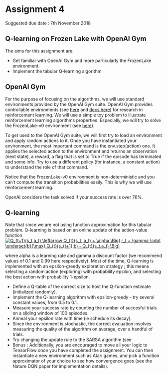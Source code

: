 # Assignment 4

Suggested due date : 7th November 2018

## Q-learning on Frozen Lake with OpenAI Gym

The aims for this assignment are:
* Get familiar with OpenAI Gym and more particularly the FrozenLake environment.
* Implement the tabular Q-learning algorithm

## OpenAI Gym

For the purpose of focusing on the algorithms, we will use standard environments provided by the OpenAI Gym suite. OpenAI Gym provides controllable environments (see <a href="https://gym.openai.com/envs/">here</a> and <a href="https://gym.openai.com/docs/">docs here</a>) for research in reinforcement learning.
We will use a simple toy problem to illustrate reinforcement learning algorithms properties. Especially, we will try to solve the FrozenLake-v0 environment (see <a href="https://gym.openai.com/envs/FrozenLake-v0">here</a>).

To get used to the OpenAI Gym suite, we will first try to load an environment and apply random actions to it. Once you have instantiated your environment, the most important command is the env.step(action) one.
It applies the selected action to the environment and returns an observation (next state), a reward, a flag that is set to True if the episode has terminated and some info.
Try to use a different policy (for instance, a constant action) to understand the role of that command.

Notice that the FrozenLake-v0 environment is non-deterministic and you can’t compute the transition probabilities easily. This is why we will use reinforcement learning.

OpenAI considers the task solved if your success rate is over 76%.

## Q-learning

Note that since we are not using function approximation for this tabular problem.
Q-learning is based on an online update of the action-value function
<a href="https://www.codecogs.com/eqnedit.php?latex=Q_{t&plus;1}(s_t,a_t)&space;\leftarrow&space;Q_{t}(s_t,&space;a_t)&space;&plus;&space;\alpha&space;\Big(&space;r_t&space;&plus;&space;\gamma&space;\cdot&space;\underset{b}{\max}&space;Q_{t}(s_{t&plus;1},b)&space;-&space;Q_{t}(s_t,a_t)&space;\Big)" target="_blank"><img src="https://latex.codecogs.com/gif.latex?Q_{t&plus;1}(s_t,a_t)&space;\leftarrow&space;Q_{t}(s_t,&space;a_t)&space;&plus;&space;\alpha&space;\Big(&space;r_t&space;&plus;&space;\gamma&space;\cdot&space;\underset{b}{\max}&space;Q_{t}(s_{t&plus;1},b)&space;-&space;Q_{t}(s_t,a_t)&space;\Big)" title="Q_{t+1}(s_t,a_t) \leftarrow Q_{t}(s_t, a_t) + \alpha \Big( r_t + \gamma \cdot \underset{b}{\max} Q_{t}(s_{t+1},b) - Q_{t}(s_t,a_t) \Big)" /></a>

where alpha is a learning rate and gamma a discount factor (we recommend values of 0.1 and 0.99 here respectively).
Most of the time, Q-learning is implemented with an epsilon-greedy exploration strategy ; this means selecting a random action (exploring) with probability epsilon, and selecting the best action with probability 1-epsilon.

* Define a Q-table of the correct size to host the Q-function estimate (initialized randomly).
* Implement the Q-learning algorithm with epsilon-greedy - try several constant values, from 0.5 to 0.1.
* Measure your success rate by counting the number of succesful trials on a sliding window of 100 episodes.
* Anneal your epsilon rate with time (ie schedule its decay).
* Since the environment is stochastic, the correct evaluation involves measuring the quality of the algorithm on average, over a handful of trials.
* Try changing the update rule to the SARSA algorithm (see 
* Bonus : Additionally, you are encouraged to move all your logic to TensorFlow once you have completed the assignment. You can then instantiate a new environment such as Atari games, and pick a function approximator of your choice to see how convergence goes (see the Nature DQN paper for implementation details).
